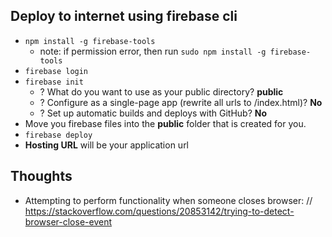 ## Deploy to internet using firebase cli
* ```npm install -g firebase-tools```
  * note: if permission error, then run ```sudo npm install -g firebase-tools```
* ```firebase login```
* ```firebase init```
  * ? What do you want to use as your public directory? <strong>public</strong>
  * ? Configure as a single-page app (rewrite all urls to /index.html)? <strong>No</strong>
  * ? Set up automatic builds and deploys with GitHub? <strong>No</strong>
* Move you firebase files into the <strong>public</strong> folder that is created for you.
* ```firebase deploy```
* <strong>Hosting URL</strong> will be your application url

## Thoughts
* Attempting to perform functionality when someone closes browser: // https://stackoverflow.com/questions/20853142/trying-to-detect-browser-close-event
